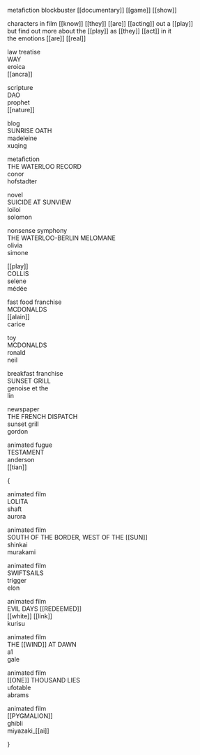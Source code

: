   metafiction blockbuster [[documentary]] [[game]] [[show]]  
  
characters in film [[know]] [[they]] [[are]] [[acting]] out a [[play]]  
but find out more about the [[play]] as [[they]] [[act]] in it  
the emotions [[are]] [[real]]  
  
law treatise  
WAY  
eroica  
[[ancra]]  
  
scripture  
DAO  
prophet  
[[nature]]  
  
blog  
SUNRISE OATH  
madeleine  
xuqing  
  
metafiction  
THE WATERLOO RECORD  
conor  
hofstadter  
  
novel  
SUICIDE AT SUNVIEW  
loiloi  
solomon  
  
nonsense symphony  
THE WATERLOO-BERLIN MELOMANE  
olivia  
simone  
  
[[play]]  
COLLIS  
selene  
médée  
  
fast food franchise  
MCDONALDS  
[[alain]]  
carice  
  
toy  
MCDONALDS  
ronald  
neil  
  
breakfast franchise  
SUNSET GRILL  
genoise et the  
lin  
  
newspaper  
THE FRENCH DISPATCH  
sunset grill  
gordon  
  
animated fugue  
TESTAMENT  
anderson  
[[tian]]  
  
{  
  
animated film  
LOLITA  
shaft  
aurora  
  
animated film  
SOUTH OF THE BORDER, WEST OF THE [[SUN]]  
shinkai  
murakami  
  
animated film  
SWIFTSAILS  
trigger  
elon  
  
animated film  
EVIL DAYS [[REDEEMED]]  
[[white]] [[link]]  
kurisu  
  
animated film  
THE [[WIND]] AT DAWN  
a1  
gale  
  
animated film  
[[ONE]] THOUSAND LIES  
ufotable  
abrams  
  
animated film  
[[PYGMALION]]  
ghibli  
miyazaki_[[ai]]  
  
}